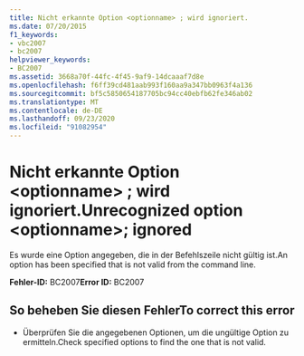 ```yaml
---
title: Nicht erkannte Option <optionname> ; wird ignoriert.
ms.date: 07/20/2015
f1_keywords:
- vbc2007
- bc2007
helpviewer_keywords:
- BC2007
ms.assetid: 3668a70f-44fc-4f45-9af9-14dcaaaf7d8e
ms.openlocfilehash: f6ff39cd481aab993f160aa9a347bb0963f4a136
ms.sourcegitcommit: bf5c5850654187705bc94cc40ebfb62fe346ab02
ms.translationtype: MT
ms.contentlocale: de-DE
ms.lasthandoff: 09/23/2020
ms.locfileid: "91082954"
---
```

# <a name="unrecognized-option-optionname-ignored"></a><span data-ttu-id="ed166-102">Nicht erkannte Option \<optionname> ; wird ignoriert.</span><span class="sxs-lookup"><span data-stu-id="ed166-102">Unrecognized option \<optionname>; ignored</span></span>

<span data-ttu-id="ed166-103">Es wurde eine Option angegeben, die in der Befehlszeile nicht gültig ist.</span><span class="sxs-lookup"><span data-stu-id="ed166-103">An option has been specified that is not valid from the command line.</span></span>  
  
 <span data-ttu-id="ed166-104">**Fehler-ID:** BC2007</span><span class="sxs-lookup"><span data-stu-id="ed166-104">**Error ID:** BC2007</span></span>  
  
## <a name="to-correct-this-error"></a><span data-ttu-id="ed166-105">So beheben Sie diesen Fehler</span><span class="sxs-lookup"><span data-stu-id="ed166-105">To correct this error</span></span>  
  
- <span data-ttu-id="ed166-106">Überprüfen Sie die angegebenen Optionen, um die ungültige Option zu ermitteln.</span><span class="sxs-lookup"><span data-stu-id="ed166-106">Check specified options to find the one that is not valid.</span></span>
